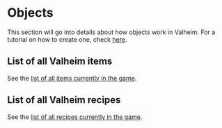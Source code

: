 ﻿# Objects
This section will go into details about how objects work in Valheim. For a tutorial on how to create one, check [here](../../home/tutorials/overview.md).

## List of all Valheim items
See the [list of all items currently in the game](item-list.md).

## List of all Valheim recipes
See the [list of all recipes currently in the game](recipe-list.md).
